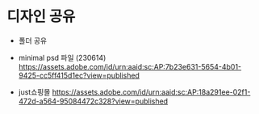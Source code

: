 # 디자인 공유

- 폴더 공유


- minimal psd 파일 (230614)
https://assets.adobe.com/id/urn:aaid:sc:AP:7b23e631-5654-4b01-9425-cc5ff415d1ec?view=published

- just쇼핑몰
https://assets.adobe.com/id/urn:aaid:sc:AP:18a291ee-02f1-472d-a564-95084472c328?view=published